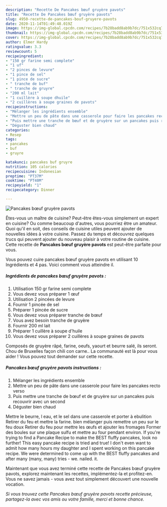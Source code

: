 ```yaml
---
description: "Recette De Pancakes bœuf gruyère pavots"
title: "Recette De Pancakes bœuf gruyère pavots"
slug: 4950-recette-de-pancakes-bouf-gruyere-pavots
date: 2020-11-14T01:49:48.019Z
image: https://img-global.cpcdn.com/recipes/7b28badd8ab9b7dc/751x532cq70/pancakes-boeuf-gruyere-pavots-photo-principale-de-la-recette.jpg
thumbnail: https://img-global.cpcdn.com/recipes/7b28badd8ab9b7dc/751x532cq70/pancakes-boeuf-gruyere-pavots-photo-principale-de-la-recette.jpg
cover: https://img-global.cpcdn.com/recipes/7b28badd8ab9b7dc/751x532cq70/pancakes-boeuf-gruyere-pavots-photo-principale-de-la-recette.jpg
author: Elmer Hardy
ratingvalue: 3.3
reviewcount: 5
recipeingredient:
- "150 gr farine semi complete"
- "1 uf"
- "2 pinces de levure"
- "1 pince de sel"
- "1 pince de sucre"
- " tranche de buf"
- " tranche de gruyre"
- "200 ml lait"
- "1 cuillère à soupe dhuile"
- "2 cuillères à soupe graines de pavots"
recipeinstructions:
- "Mélanger les ingrédients ensemble"
- "Mettre un peu de pâte dans une casserole pour faire les pancakes recto verso"
- "Puis mettre une tranche de bœuf et de gruyère sur un pancakes puis recouvrir avec un second"
- "Déguster bien chaud"
categories:
- Resep
tags:
- pancakes
- buf
- gruyre

katakunci: pancakes buf gruyre 
nutrition: 105 calories
recipecuisine: Indonesian
preptime: "PT37M"
cooktime: "PT40M"
recipeyield: "1"
recipecategory: Dinner

---
```



![Pancakes bœuf gruyère pavots](https://img-global.cpcdn.com/recipes/7b28badd8ab9b7dc/751x532cq70/pancakes-boeuf-gruyere-pavots-photo-principale-de-la-recette.jpg)

Êtes-vous un maître de cuisine? Peut-être êtes-vous simplement un expert en cuisine? Ou comme beaucoup d'autres, vous pourriez être un amateur. Quoi qu'il en soit, des conseils de cuisine utiles peuvent ajouter de nouvelles idées à votre cuisine. Passez du temps et découvrez quelques trucs qui peuvent ajouter du nouveau plaisir à votre routine de cuisine. Cette recette de <strong> Pancakes bœuf gruyère pavots </strong> est peut-être parfaite pour vous.

<!--inarticleads1-->

Vous pouvez cuire pancakes bœuf gruyère pavots en utilisant 10 Ingrédients et 4 pas. Voici comment vous atteindre il.

##### Ingrédients de pancakes bœuf gruyère pavots :

1. Utilisation 150 gr farine semi complete
1. Vous devez vous préparer 1 œuf
1. Utilisation 2 pincées de levure
1. Fournir 1 pincée de sel
1. Préparer 1 pincée de sucre
1. Vous devez vous préparer  tranche de bœuf
1. Vous avez besoin  tranche de gruyère
1. Fournir 200 ml lait
1. Préparer 1 cuillère à soupe d&#39;huile
1. Vous devez vous préparer 2 cuillères à soupe graines de pavots


Composés de gruyère râpé, farine, oeufs, yaourt et beurre salé, ils seront. Chou de Bruxelles façon chili con carne.. La communauté est là pour vous aider ! Vous pouvez tout demander sur cette recette. 

<!--inarticleads2-->

##### Pancakes bœuf gruyère pavots instructions :

1. Mélanger les ingrédients ensemble
1. Mettre un peu de pâte dans une casserole pour faire les pancakes recto verso
1. Puis mettre une tranche de bœuf et de gruyère sur un pancakes puis recouvrir avec un second
1. Déguster bien chaud


Mettre le beurre, l eau, et le sel dans une casserole et porter à ebulition Retirer du feu et mettre la farine. bien mélanger puis remettre un peu sur le feu doux Retirer du feu pour mettre les œufs et ajouter les fromages Former des boules sur une plaque sulfu et mettre au four pendant environ. If you&#39;re trying to find a Pancake Recipe to make the BEST fluffy pancakes, look no further! This easy pancake recipe is tried and true! I don&#39;t even want to admit how many hours my daughter and I spent working on this pancake recipe. We were determined to come up with the BEST fluffy pancakes and after many (many, many) tries - we. nailed. it. 

<!--inarticleads1-->

<p>
Maintenant que vous avez terminé cette recette de Pancakes bœuf gruyère pavots, explorez maintenant les recettes, implémentez-la et profitez-en. Vous ne savez jamais - vous avez tout simplement découvert une nouvelle vocation.
</p>

<p>
<i>Si vous trouvez cette Pancakes bœuf gruyère pavots recette précieuse, partagez-la avec vos amis ou votre famille, merci et bonne chance.</i>
</p>
